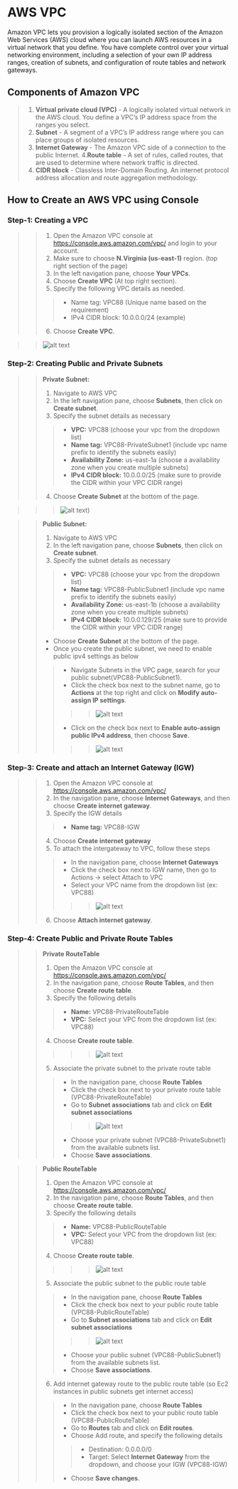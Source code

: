# AWS VPC

Amazon VPC lets you provision a logically isolated section of the Amazon Web Services (AWS) cloud where you can launch AWS resources in a virtual network that you define. You have complete control over your virtual networking environment, including a selection of your own IP address ranges, creation of subnets, and configuration of route tables and network gateways. 

## Components of Amazon VPC

>1. **Virtual private cloud (VPC)** - A logically isolated virtual network in the AWS cloud. You define a VPC’s IP address space from the ranges you select.
>2. **Subnet** - A segment of a VPC’s IP address range where you can place groups of isolated resources.
>3. **Internet Gateway** - The Amazon VPC side of a connection to the public Internet.
>4.**Route table** - A set of rules, called routes, that are used to determine where network traffic is directed.
>5. **CIDR block** - Classless Inter-Domain Routing. An internet protocol address allocation and route aggregation methodology.


## How to Create an AWS VPC using Console

### Step-1: Creating a VPC 

>>1. Open the Amazon VPC console at https://console.aws.amazon.com/vpc/ and login to your account. 
>>2. Make sure to choose **N.Virginia (us-east-1)** region. (top right section of the page)
>>3. In the left navigation pane, choose **Your VPCs**. 
>>4. Choose **Create VPC** (At top right section).
>>5. Specify the following VPC details as needed.
>>>- Name tag: VPC88 (Unique name based on the requirement)
>>>- IPv4 CIDR block: 10.0.0.0/24 (example)
>>6. Choose **Create VPC**.

>> ![alt text](https://github.com/Nari26/AWS/blob/master/aws/vpc/Create-VPC.PNG)

### Step-2: Creating Public and Private Subnets 
>>**Private Subnet:**
>>1. Navigate to AWS VPC 
>>2. In the left navigation pane, choose **Subnets**, then click on **Create subnet**.
>>3. Specify the subnet details as necessary 
>>>- **VPC:** VPC88 (choose your vpc from the dropdown list)
>>>- **Name tag:** VPC88-PrivateSubnet1 (include vpc name prefix to identify the subnets easily)
>>>- **Availability Zone:** us-east-1a (choose a availability zone when you create multiple subnets)
>>>- **IPv4 CIDR block:** 10.0.0.0/25 (make sure to provide the CIDR within your VPC CIDR range)
>>4. Choose **Create Subnet** at the bottom of the page. 

>>> ![alt text](https://github.com/Nari26/AWS/blob/master/aws/vpc/private-subnet1.PNG))

>>**Public Subnet:**
>> 1. Navigate to AWS VPC 
>> 2. In the left navigation pane, choose **Subnets**, then click on **Create subnet**.
>> 3. Specify the subnet details as necessary 
>>>- **VPC:** VPC88 (choose your vpc from the dropdown list)
>>>- **Name tag:** VPC88-PublicSubnet1 (include vpc name prefix to identify the subnets easily)
>>>- **Availability Zone:** us-east-1b (choose a availability zone when you create multiple subnets)
>>>- **IPv4 CIDR block:** 10.0.0.129/25 (make sure to provide the CIDR within your VPC CIDR range)
>>- Choose **Create Subnet** at the bottom of the page. 
>>- Once you create the public subnet, we need to enable public ipv4 settings as below 
>>>- Navigate Subnets in the VPC page, search for your public subnet(VPC88-PublicSubnet1). 
>>>- Click the check box next to the subnet name, go to **Actions** at the top right and click on **Modify auto-assign IP settings**.  
>>>>> ![alt text](https://github.com/Nari26/AWS/blob/master/aws/vpc/public-subnet1-Ipv4-settings.PNG)
>>>- Click on the check box next to **Enable auto-assign public IPv4 address**, then choose **Save**.
>>>>> ![alt text](https://github.com/Nari26/AWS/blob/master/aws/vpc/public-subnet1-Ipv4-settings-update.PNG)


### Step-3: Create and attach an Internet Gateway (IGW)
>> 1. Open the Amazon VPC console at https://console.aws.amazon.com/vpc/
>> 2. In the navigation pane, choose **Internet Gateways**, and then choose **Create internet gateway**.
>> 3. Specify the IGW details 
>>>- **Name tag:** VPC88-IGW
>> 4. Choose **Create internet gateway**
>> 5. To attach the intergateway to VPC, follow these steps 
>>>- In the navigation pane, choose **Internet Gateways** 
>>>- Click the check box next to IGW name, then go to Actions -> select Attach to VPC 
>>>- Select your VPC name from the dropdown list (ex: VPC88)
>>>>> ![alt text](https://github.com/Nari26/AWS/blob/master/aws/vpc/attach-igw.PNG)
>> 6. Choose **Attach internet gateway**.


### Step-4: Create Public and Private Route Tables
>>**Private RouteTable**
>> 1. Open the Amazon VPC console at https://console.aws.amazon.com/vpc/
>> 2. In the navigation pane, choose **Route Tables**, and then choose **Create route table**.
>> 3. Specify the following details 
>>>- **Name:** VPC88-PrivateRouteTable
>>>- **VPC:** Select your VPC from the dropdown list (ex: VPC88)
>> 4. Choose **Create route table**. 
>>>>> ![alt text](https://github.com/Nari26/AWS/blob/master/aws/vpc/private-routetable.PNG)
>> 5. Associate the private subnet to the private route table
>>>- In the navigation pane, choose **Route Tables**
>>>- Click the check box next to your private route table (VPC88-PrivateRouteTable)
>>>- Go to **Subnet associations** tab and click on **Edit subnet associations**
>>>>> ![alt text](https://github.com/Nari26/AWS/blob/master/aws/vpc/edit-subnet.PNG)
>>>- Choose your private subnet (VPC88-PrivateSubnet1) from the available subnets list. 
>>>- Choose **Save associations**.

>>**Public RouteTable**
>> 1. Open the Amazon VPC console at https://console.aws.amazon.com/vpc/
>> 2. In the navigation pane, choose **Route Tables**, and then choose **Create route table**.
>> 3. Specify the following details 
>>>- **Name:** VPC88-PublicRouteTable
>>>- **VPC:** Select your VPC from the dropdown list (ex: VPC88)
>> 4. Choose **Create route table**. 
>>>>> ![alt text](https://github.com/Nari26/AWS/blob/master/aws/vpc/public-routetable.PNG)
>> 5. Associate the public subnet to the public route table
>>>- In the navigation pane, choose **Route Tables**
>>>- Click the check box next to your public route table (VPC88-PublicRouteTable)
>>>- Go to **Subnet associations** tab and click on **Edit subnet associations**
>>>>> ![alt text](https://github.com/Nari26/AWS/blob/master/aws/vpc/edit-subnet.PNG)
>>>- Choose your public subnet (VPC88-PublicSubnet1) from the available subnets list. 
>>>- Choose **Save associations**.
>> 6. Add internet gateway route to the public route table (so Ec2 instances in public subnets get internet access)
>>>- In the navigation pane, choose **Route Tables**
>>>- Click the check box next to your public route table (VPC88-PublicRouteTable)
>>>- Go to **Routes** tab and click on **Edit routes**.
>>>- Choose Add route, and specify the following details
>>>>- Destination: 0.0.0.0/0
>>>>- Target: Select **Internet Gateway** from the dropdown, and choose your IGW (VPC88-IGW)
>>>- Choose **Save changes**.




